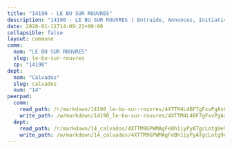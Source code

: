```yaml
---
title: "14190 - LE BU SUR ROUVRES"
description: "14190 - LE BU SUR ROUVRES | Entraide, Annonces, Initiatives"
date: 2020-01-11T14:09:21+09:00
collapsible: false
layout: commune
comm:
  nom: "LE BU SUR ROUVRES"
  slug: le-bu-sur-rouvres
  cp: "14190"
dept:
  nom: "Calvados"
  slug: calvados
  num: "14"
peerpad:
  comm:
    read_path: /r/markdown/14190_le-bu-sur-rouvres/4XTTM4L4BF7gFxvPgAsURfeVyEUweBRmS5eoY4uAQh5EebrHC
    write_path: /w/markdown/14190_le-bu-sur-rouvres/4XTTM4L4BF7gFxvPgAsURfeVyEUweBRmS5eoY4uAQh5EebrHC-K3TgToQkYpXr7m3BXu8fLrFPZtRf6c9UKP8bv8TGksaCPo6aaZ3h72ijG4ot8JCCeG9CjVQMpUsBpTE99UyYNfTgaDVnVmYepa27gJ5J19vwSvE4KtWCMehoF2EXEFpvXeWgBqhY
  dept:
    read_path: /r/markdown/14_calvados/4XTTM9GPWMAgFeBh1iyPyATgcLotg9e9APJpQBEyY3RZiUwJ6
    write_path: /w/markdown/14_calvados/4XTTM9GPWMAgFeBh1iyPyATgcLotg9e9APJpQBEyY3RZiUwJ6-K3TgUXWJAT2cYJ9ZstQphkkm2za8um5GwwXsivqaDFTgbhMDcHaRXnT3h69szAqCyvWcFfDim5fkwc6CXdUtyvPpirbD1TPAb6xCxpPN6dR3zzDRe29YehQYbhZdjvZYkgztJYvi
---
```


